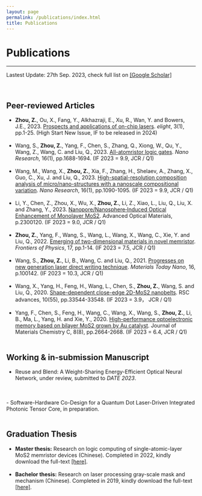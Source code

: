 ```yaml
---
layout: page
permalink: /publications/index.html
title: Publications
---
```





# Publications

---

Lastest Update: 27th Sep. 2023, check full list on [[Google Scholar]](https://scholar.google.com/citations?user=KL0TOlEAAAAJ&hl=en&authuser=1)

<br>

## Peer-reviewed Articles

- **Zhou, Z.**, Ou, X., Fang, Y., Alkhazraji, E., Xu, R., Wan, Y. and Bowers, J.E., 2023. [Prospects and applications of on-chip lasers](https://elight.springeropen.com/articles/10.1186/s43593-022-00027-x). _elight_, 3(1), pp.1-25. (High Start New Issue, IF to be released in 2024)
  <br>
  <br>
- Wang, S., **Zhou, Z.**, Yang, F., Chen, S., Zhang, Q., Xiong, W., Qu, Y., Wang, Z., Wang, C. and Liu, Q., 2023. [All-atomristor logic gates](https://link.springer.com/article/10.1007/s12274-022-5042-7). _Nano Research_, 16(1), pp.1688-1694. (IF 2023 = 9.9, JCR / Q1)
  <br>
  <br>
- Wang, M., Wang, X., **Zhou, Z.**, Xia, F., Zhang, H., Shelaev, A., Zhang, X., Guo, C., Xu, J. and Liu, Q., 2023. [High-spatial-resolution composition analysis of micro/nano-structures with a nanoscale compositional variation](https://link.springer.com/article/10.1007/s12274-022-4648-0). _Nano Research_, 16(1), pp.1090-1095. (IF 2023 = 9.9, JCR / Q1)
  <br>
  <br>
- Li, Y., Chen, Z., Zhou, X., Wu, X., **Zhou, Z.**, Li, Z., Xiao, L., Liu, Q., Liu, X. and Zhang, Y., 2023. [Nanopore/Nanosphere‐Induced Optical Enhancement of Monolayer MoS2](https://onlinelibrary.wiley.com/doi/full/10.1002/adom.202300120?casa_token=7OH7dwpHJxUAAAAA%3AAg6gePUZw2OIjzLeBC32FnM8u6vMPslp2ZBTfAJiCvXUls6dYtqK22MKeu55eBsvmt1FOQKdDVgqaEdG). Advanced Optical Materials, p.2300120. (IF 2023 = 9.0, JCR / Q1)
  <br>
  <br>
- **Zhou, Z.**, Yang, F., Wang, S., Wang, L., Wang, X., Wang, C., Xie, Y. and Liu, Q., 2022. [Emerging of two-dimensional materials in novel memristor](https://link.springer.com/article/10.1007/s11467-021-1114-5). _Frontiers of Physics_, 17, pp.1-14. (IF 2023 = 7.5, JCR / Q1)
  <br>
  <br>
- Wang, S., **Zhou, Z.**, Li, B., Wang, C. and Liu, Q., 2021. [Progresses on new generation laser direct writing technique](https://www.sciencedirect.com/science/article/pii/S2588842021000341?casa_token=x1iSoQBfpn0AAAAA:AWqfjawCkmba2r6AYKxDxCqGfm0NZmfZtezFbopnMPqARGirDPbb5tx6aYJq86d_41P1NFN4QEc). _Materials Today Nano_, 16, p.100142. (IF 2023 = 10.3, JCR / Q1)
  <br>
  <br>
- Wang, X., Yang, H., Feng, H., Wang, L., Chen, S., **Zhou, Z.**, Wang, S. and Liu, Q., 2020. [Shape-dependent close-edge 2D-MoS2 nanobelts](https://pubs.rsc.org/en/content/articlehtml/2020/ra/d0ra06440h). RSC advances, 10(55), pp.33544-33548. (IF 2023 = 3.9， JCR / Q1)
  <br>
  <br>
- Yang, F., Chen, S., Feng, H., Wang, C., Wang, X., Wang, S., **Zhou, Z.**, Li, B., Ma, L., Yang, H. and Xie, Y., 2020. [High-performance optoelectronic memory based on bilayer MoS2 grown by Au catalyst](https://pubs.rsc.org/en/content/articlelanding/2020/tc/c9tc06996h/unauth). Journal of Materials Chemistry C, 8(8), pp.2664-2668. (IF 2023 = 6.4, JCR / Q1)
  <br>
  <br>

## Working & in-submission Manuscript

- Reuse and Blend: A Weight-Sharing Energy-Efficient Optical Neural Network, under review, submitted to _DATE 2023_.
 <br>
  <br>
- Software-Hardware Co-Design for a Quantum Dot Laser-Driven Integrated Photonic Tensor Core, in preparation. 
  <br>
  <br>

## Graduation Thesis

- **Master thesis:** Research on logic computing of single-atomic-layer MoS2 memristor devices (Chinese). Completed in 2022, kindly download the full-text [[here]](https://albert-canite.github.io/file/Master_thesis.pdf).
   <br>
  <br>
- **Bachelor thesis:** Research on laser processing gray-scale mask and mechanism (Chinese). Completed in 2019, kindly download the full-text [[here]](https://albert-canite.github.io/file/Bachelor_thesis.pdf).
  <br>
